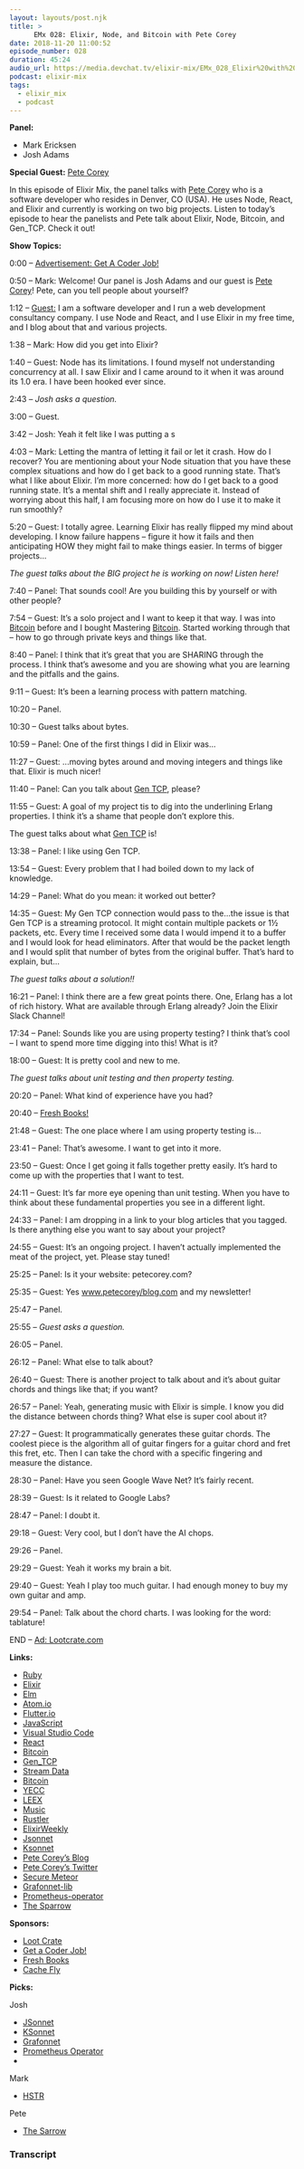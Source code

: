 ```yaml
---
layout: layouts/post.njk
title: >
      EMx 028: Elixir, Node, and Bitcoin with Pete Corey
date: 2018-11-20 11:00:52
episode_number: 028
duration: 45:24
audio_url: https://media.devchat.tv/elixir-mix/EMx_028_Elixir%20with%20Pete_Corey.mp3
podcast: elixir-mix
tags: 
  - elixir_mix
  - podcast
---
```


 **Panel:**

- Mark Ericksen
- Josh Adams 

**Special Guest:** [Pete Corey](https://twitter.com/petecorey)

In this episode of Elixir Mix, the panel talks with [Pete Corey](https://twitter.com/petecorey) who is a software developer who resides in Denver, CO (USA). He uses Node, React, and Elixir and currently is working on two big projects. Listen to today’s episode to hear the panelists and Pete talk about Elixir, Node, Bitcoin, and Gen\_TCP. Check it out!

**Show Topics:**

0:00 – [Advertisement: Get A Coder Job!](https://devchat.tv/get-a-coder-job/)&nbsp;

0:50 – Mark: Welcome! Our panel is Josh Adams and our guest is [Pete Corey](https://twitter.com/petecorey)! Pete, can you tell people about yourself?

1:12 – [Guest:](https://twitter.com/petecorey) I am a software developer and I run a web development consultancy company. I use Node and React, and I use Elixir in my free time, and I blog about that and various projects.

1:38 – Mark: How did you get into Elixir?

1:40 – Guest: Node has its limitations. I found myself not understanding concurrency at all. I saw Elixir and I came around to it when it was around its 1.0 era. I have been hooked ever since.

2:43 – _Josh asks a question._

3:00 – Guest.

3:42 – Josh: Yeah it felt like I was putting a s

4:03 – Mark: Letting the mantra of letting it fail or let it crash. How do I recover? You are mentioning about your Node situation that you have these complex situations and how do I get back to a good running state. That’s what I like about Elixir. I’m more concerned: how do I get back to a good running state. It’s a mental shift and I really appreciate it. Instead of worrying about this half, I am focusing more on how do I use it to make it run smoothly?

5:20 – Guest: I totally agree. Learning Elixir has really flipped my mind about developing. I know failure happens – figure it how it fails and then anticipating HOW they might fail to make things easier. In terms of bigger projects...

_The guest talks about the BIG project he is working on now! Listen here!_

7:40 – Panel: That sounds cool! Are you building this by yourself or with other people?

7:54 – Guest: It’s a solo project and I want to keep it that way. I was into [Bitcoin](https://www.amazon.com/Mastering-Bitcoin-Programming-Open-Blockchain/dp/1491954388) before and I bought Mastering [Bitcoin](https://www.amazon.com/Mastering-Bitcoin-Programming-Open-Blockchain/dp/1491954388). Started working through that – how to go through private keys and things like that.

8:40 – Panel: I think that it’s great that you are SHARING through the process. I think that’s awesome and you are showing what you are learning and the pitfalls and the gains.

9:11 – Guest: It’s been a learning process with pattern matching.

10:20 – Panel.

10:30 – Guest talks about bytes.

10:59 – Panel: One of the first things I did in Elixir was...

11:27 – Guest: ...moving bytes around and moving integers and things like that. Elixir is much nicer!

11:40 – Panel: Can you talk about [Gen TCP](http://erlang.org/doc/man/gen_tcp.html), please?

11:55 – Guest: A goal of my project tis to dig into the underlining Erlang properties. I think it’s a shame that people don’t explore this.

The guest talks about what [Gen TCP](http://erlang.org/doc/man/gen_tcp.html) is!

13:38 – Panel: I like using Gen TCP.

13:54 – Guest: Every problem that I had boiled down to my lack of knowledge.

14:29 – Panel: What do you mean: it worked out better?

14:35 – Guest: My Gen TCP connection would pass to the...the issue is that Gen TCP is a streaming protocol. It might contain multiple packets or 1½ packets, etc. Every time I received some data I would impend it to a buffer and I would look for head eliminators. After that would be the packet length and I would split that number of bytes from the original buffer. That’s hard to explain, but...

_The guest talks about a solution!!_

16:21 – Panel: I think there are a few great points there. One, Erlang has a lot of rich history. What are available through Erlang already? Join the Elixir Slack Channel!

17:34 – Panel: Sounds like you are using property testing? I think that’s cool – I want to spend more time digging into this! What is it?

18:00 – Guest: It is pretty cool and new to me.

_The guest talks about unit testing and then property testing._

20:20 – Panel: What kind of experience have you had?

20:40 – [Fresh Books!](https://www.freshbooks.com/?ref=ppc-fb&campaignid=717543354&adgroupid=51893696397&targetid=kwd-298507762065&crid=284659279616&dv=c&ntwk=g&source=GOOGLE&gclid=EAIaIQobChMIqISmqeLh3gIVizRpCh28EQ75EAAYASAAEgJYmPD_BwE&gclsrc=aw.ds)

21:48 – Guest: The one place where I am using property testing is...

23:41 – Panel: That’s awesome. I want to get into it more.

23:50 – Guest: Once I get going it falls together pretty easily. It’s hard to come up with the properties that I want to test.

24:11 – Guest: It’s far more eye opening than unit testing. When you have to think about these fundamental properties you see in a different light.

24:33 – Panel: I am dropping in a link to your blog articles that you tagged. Is there anything else you want to say about your project?

24:55 – Guest: It’s an ongoing project. I haven’t actually implemented the meat of the project, yet. Please stay tuned!

25:25 – Panel: Is it your website: petecorey.com?

25:35 – Guest: Yes www.petecorey/blog.com and my newsletter!

25:47 – Panel.

25:55 – _Guest asks a question._

26:05 – Panel.

26:12 – Panel: What else to talk about?

26:40 – Guest: There is another project to talk about and it’s about guitar chords and things like that; if you want?

26:57 – Panel: Yeah, generating music with Elixir is simple. I know you did the distance between chords thing? What else is super cool about it?

27:27 – Guest: It programmatically generates these guitar chords. The coolest piece is the algorithm all of guitar fingers for a guitar chord and fret this fret, etc. Then I can take the chord with a specific fingering and measure the distance.

28:30 – Panel: Have you seen Google Wave Net? It’s fairly recent.

28:39 – Guest: Is it related to Google Labs?

28:47 – Panel: I doubt it.

29:18 – Guest: Very cool, but I don’t have the AI chops.

29:26 – Panel.

29:29 – Guest: Yeah it works my brain a bit.

29:40 – Guest: Yeah I play too much guitar. I had enough money to buy my own guitar and amp.

29:54 – Panel: Talk about the chord charts. I was looking for the word: tablature!&nbsp;

END – [Ad: Lootcrate.com](https://www.lootcrate.com)

**Links:**

- [Ruby](https://www.ruby-lang.org/en/)
- [Elixir](https://elixir-lang.org)
- [Elm](https://elm-lang.org)
- [Atom.io](https://atom.io)
- [Flutter.io](https://flutter.io)
- [JavaScript](https://www.javascript.com)
- [Visual Studio Code](https://code.visualstudio.com)
- [React](https://reactjs.org)
- [Bitcoin](https://www.amazon.com/Mastering-Bitcoin-Programming-Open-Blockchain/dp/1491954388)
- [Gen\_TCP](http://erlang.org/doc/man/gen_tcp.html)
- [Stream Data](https://github.com/whatyouhide/stream_data)
- [Bitcoin](http://www.petecorey.com/blog/tags/#bitcoin)
- [YECC](http://erlang.org/doc/man/yecc.html)
- [LEEX](http://erlang.org/doc/man/leex.html)
- [Music](http://www.petecorey.com/blog/tags/#music)
- [Rustler](https://github.com/hansihe/rustler)
- [ElixirWeekly](https://elixirweekly.net)
- [Jsonnet](https://jsonnet.org)
- [Ksonnet](https://ksonnet.io)
- [Pete Corey’s Blog](http://www.petecorey.com/blog/)
- [Pete Corey’s Twitter](https://twitter.com/petecorey)
- [Secure Meteor](http://www.petecorey.com/blog/2018/01/15/secure-meteor/)
- [Grafonnet-lib](https://github.com/grafana/grafonnet-lib)
- [Prometheus-operator](https://github.com/coreos/prometheus-operator/tree/master/contrib/kube-prometheus/jsonnet/kube-prometheus)
- [The Sparrow](https://www.amazon.com/Sparrow-Mary-Doria-Russell/dp/1501247069)

**Sponsors:**

- [Loot Crate](https://www.lootcrate.com)
- [Get a Coder Job!](https://devchat.tv/get-a-coder-job/)
- [Fresh Books](https://www.freshbooks.com)
- [Cache Fly](https://www.cachefly.com)

**Picks:**

Josh

- [JSonnet](https://jsonnet.org)
- [KSonnet](https://ksonnet.io)
- [Grafonnet](https://github.com/grafana/grafonnet-lib)
- [Prometheus Operator](https://github.com/coreos/prometheus-operator/tree/master/contrib/kube-prometheus/jsonnet/kube-prometheus)
- 

Mark

- [HSTR](https://github.com/dvorka/hstr)

Pete

- [The Sarrow](https://www.amazon.com/Sparrow-Mary-Doria-Russell/dp/1501247069)


### Transcript



